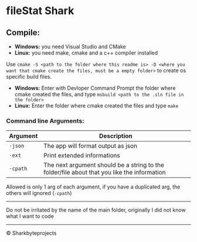 # fileStat Shark

## Compile:

- <strong>Windows:</strong> you need Visual Studio and CMake
- <strong>Linux:</strong> you need make, cmake and a c++ compiler installed

Use `cmake -S <path to the folder where this readme is> -D <where you want that cmake create the files, must be a empty folder>` to create os specific build files.

- <strong>Windows:</strong> Enter with Devloper Command Prompt the folder where cmake created the files, and type `msbuild <path to the .sln file in the folder>`
- <strong>Linux:</strong> Enter the folder where cmake created the files and type `make`

### Command line Arguments: 

Argument	|  Description
----------  |  ---------------------------------------------------------------------------
`-json`		| The app will format output as json
`-ext`		| Print extended informations
`-cpath`	| The next argument should be a string to the folder/file about that you like the information

Allowed is only 1 arg of each argument, if you have a duplicated arg, the others will ignored (`-cpath`)



---

Do not be irritated by the name of the main folder, originally I did not know what I want to code

---

&copy; Sharkbyteprojects
